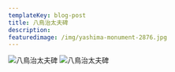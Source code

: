 ```yaml
---
templateKey: blog-post
title: 八鳥治太夫碑
description:
featuredimage: /img/yashima-monument-2876.jpg
---
```


![八鳥治太夫碑](/img/yashima-monument-2876.jpg)
![八鳥治太夫碑](/img/yashima-monument-2877.jpg)
